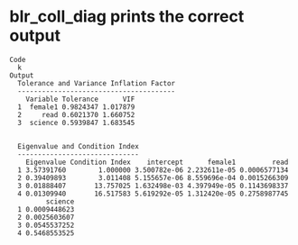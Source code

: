 # blr_coll_diag prints the correct output

    Code
      k
    Output
      Tolerance and Variance Inflation Factor
      ---------------------------------------
        Variable Tolerance      VIF
      1  female1 0.9824347 1.017879
      2     read 0.6021370 1.660752
      3  science 0.5939847 1.683545
      
      
      Eigenvalue and Condition Index
      ------------------------------
        Eigenvalue Condition Index    intercept      female1         read
      1 3.57391760        1.000000 3.500782e-06 2.232611e-05 0.0006577134
      2 0.39409893        3.011408 5.155657e-06 8.559696e-04 0.0015266309
      3 0.01888407       13.757025 1.632498e-03 4.397949e-05 0.1143698337
      4 0.01309940       16.517583 5.619292e-05 1.312420e-05 0.2758987745
             science
      1 0.0009448623
      2 0.0025603607
      3 0.0545537252
      4 0.5468553525

